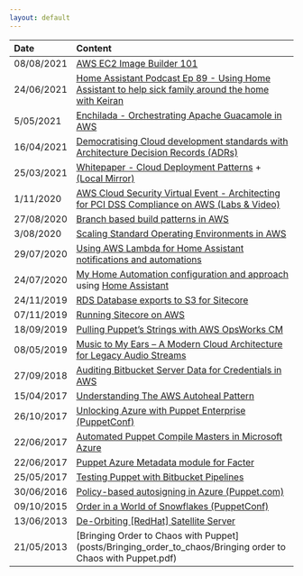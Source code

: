 ```yaml
---
layout: default
---
```



| Date        | Content            | 
|:-------------|:------------------|
| 08/08/2021   | [AWS EC2 Image Builder 101](https://notes.keiran.io/posts/AWS_Image_Builder_101/) |
| 24/06/2021   | [Home Assistant Podcast Ep 89 - Using Home Assistant to help sick family around the home with Keiran ](https://hasspodcast.io/ha089/) |
| 5/05/2021    | [Enchilada - Orchestrating Apache Guacamole in AWS](https://notes.keiran.io/posts/AWS_Bastion_Guacamole/) | 
| 16/04/2021   | [Democratising Cloud development standards with Architecture Decision Records (ADRs)](https://notes.keiran.io/posts/Cloud_ADRs/) | 
| 25/03/2021   | [Whitepaper - Cloud Deployment Patterns](https://www.sourcedgroup.com/resources/cloud-deployment-patterns) + [(Local Mirror)](./posts/Sourced_Cloud_Deployment_Patterns_Whitepaper.pdf)
| 1/11/2020    | [AWS Cloud Security Virtual Event - Architecting for PCI DSS Compliance on AWS (Labs & Video)](https://virtual.awssecurityevents.com/workshops/module4.html) | 
| 27/08/2020   | [Branch based build patterns in AWS](https://notes.keiran.io/posts/Branch_Based_Builds_in_AWS/) | 
| 3/08/2020    | [Scaling Standard Operating Environments in AWS](https://notes.keiran.io/posts/Scaling_SOEs_in_AWS/) |
| 29/07/2020   | [Using AWS Lambda for Home Assistant notifications and automations](https://notes.keiran.io/posts/Lambda_Home_Assistant_Notifications/) |
| 24/07/2020   | [My Home Automation configuration and approach](https://github.com/keirans/hass_config/) using [Home Assistant](https://www.home-assistant.io/) |
| 24/11/2019   | [RDS Database exports to S3 for Sitecore](https://notes.keiran.io/posts/RDS_Exports_to_S3_for_Sitecore/) |
| 07/11/2019   | [Running Sitecore on AWS](https://notes.keiran.io/posts/Running_Sitecore_on_AWS/) |
| 18/09/2019   | [Pulling Puppet’s Strings with AWS OpsWorks CM](https://www.sourcedgroup.com/blog/pulling-puppets-strings-with-aws-opsworks) |
| 08/05/2019   | [Music to My Ears – A Modern Cloud Architecture for Legacy Audio Streams](https://www.sourcedgroup.com/blog/music-to-my-ears-a-modern-cloud-architecture-for-legacy-audio-streams/) |
| 27/09/2018   | [Auditing Bitbucket Server Data for Credentials in AWS](https://www.sourcedgroup.com/blog/auditing-bitbucket-server-data-credentials-in-aws) |
| 15/04/2017   | [Understanding The AWS Autoheal Pattern](https://github.com/keirans/aws_autoheal) |
| 26/10/2017   | [Unlocking Azure with Puppet Enterprise (PuppetConf)](https://www.youtube.com/watch?v=tbWeYvOHvJE) | 
| 22/06/2017   | [Automated Puppet Compile Masters in Microsoft Azure](https://github.com/keirans/azure-puppet-compilemasters) | 
| 22/06/2017   | [Puppet Azure Metadata module for Facter](https://github.com/keirans/azuremetadata)
| 25/05/2017   | [Testing Puppet with Bitbucket Pipelines](posts/Testing_Puppet_Bitbucket/Testing_Puppet_with_Bitbucket_Pipelines.pdf)
| 30/06/2016   | [Policy-based autosigning in Azure (Puppet.com)](https://puppet.com/blog/policy-based-autosigning-azure-cli-and-virtual-machine-tags) |
| 09/10/2015   | [Order in a World of Snowflakes (PuppetConf)](https://www.youtube.com/watch?v=d9T80hDDZNA) |
| 13/06/2013   | [De-Orbiting [RedHat] Satellite Server](posts/Deorbiting_Satellite_Server/De-OrbitingSatellite.pdf) |
| 21/05/2013   | [Bringing Order to Chaos with Puppet](posts/Bringing_order_to_chaos/Bringing order to Chaos with Puppet.pdf)
